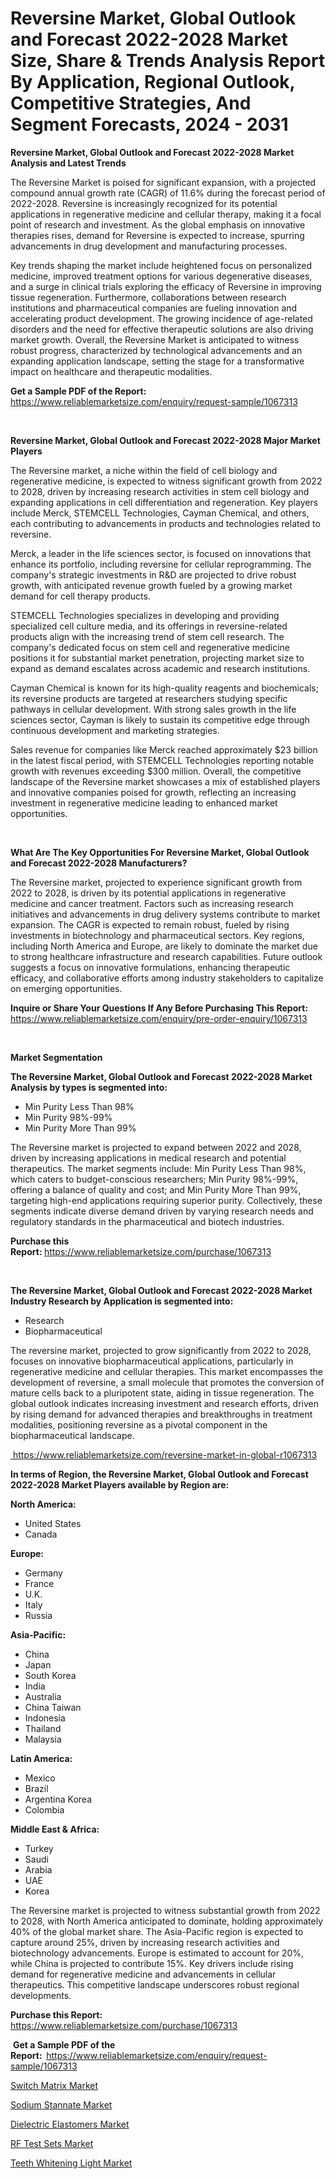 <p><h1>Reversine Market, Global Outlook and Forecast 2022-2028 Market Size, Share & Trends Analysis Report By Application, Regional Outlook, Competitive Strategies, And Segment Forecasts, 2024 - 2031</h1></p><p><strong>Reversine Market, Global Outlook and Forecast 2022-2028 Market Analysis and Latest Trends</strong></p>
<p><p>The Reversine Market is poised for significant expansion, with a projected compound annual growth rate (CAGR) of 11.6% during the forecast period of 2022-2028. Reversine is increasingly recognized for its potential applications in regenerative medicine and cellular therapy, making it a focal point of research and investment. As the global emphasis on innovative therapies rises, demand for Reversine is expected to increase, spurring advancements in drug development and manufacturing processes.</p><p>Key trends shaping the market include heightened focus on personalized medicine, improved treatment options for various degenerative diseases, and a surge in clinical trials exploring the efficacy of Reversine in improving tissue regeneration. Furthermore, collaborations between research institutions and pharmaceutical companies are fueling innovation and accelerating product development. The growing incidence of age-related disorders and the need for effective therapeutic solutions are also driving market growth. Overall, the Reversine Market is anticipated to witness robust progress, characterized by technological advancements and an expanding application landscape, setting the stage for a transformative impact on healthcare and therapeutic modalities.</p></p>
<p><strong>Get a Sample PDF of the Report:&nbsp;</strong> <a href="https://www.reliablemarketsize.com/enquiry/request-sample/1067313">https://www.reliablemarketsize.com/enquiry/request-sample/1067313</a></p>
<p>&nbsp;</p>
<p><strong>Reversine Market, Global Outlook and Forecast 2022-2028 Major Market Players</strong></p>
<p><p>The Reversine market, a niche within the field of cell biology and regenerative medicine, is expected to witness significant growth from 2022 to 2028, driven by increasing research activities in stem cell biology and expanding applications in cell differentiation and regeneration. Key players include Merck, STEMCELL Technologies, Cayman Chemical, and others, each contributing to advancements in products and technologies related to reversine.</p><p>Merck, a leader in the life sciences sector, is focused on innovations that enhance its portfolio, including reversine for cellular reprogramming. The company's strategic investments in R&D are projected to drive robust growth, with anticipated revenue growth fueled by a growing market demand for cell therapy products.</p><p>STEMCELL Technologies specializes in developing and providing specialized cell culture media, and its offerings in reversine-related products align with the increasing trend of stem cell research. The company's dedicated focus on stem cell and regenerative medicine positions it for substantial market penetration, projecting market size to expand as demand escalates across academic and research institutions.</p><p>Cayman Chemical is known for its high-quality reagents and biochemicals; its reversine products are targeted at researchers studying specific pathways in cellular development. With strong sales growth in the life sciences sector, Cayman is likely to sustain its competitive edge through continuous development and marketing strategies.</p><p>Sales revenue for companies like Merck reached approximately $23 billion in the latest fiscal period, with STEMCELL Technologies reporting notable growth with revenues exceeding $300 million. Overall, the competitive landscape of the Reversine market showcases a mix of established players and innovative companies poised for growth, reflecting an increasing investment in regenerative medicine leading to enhanced market opportunities.</p></p>
<p>&nbsp;</p>
<p><strong>What Are The Key Opportunities For Reversine Market, Global Outlook and Forecast 2022-2028 Manufacturers?</strong></p>
<p><p>The Reversine market, projected to experience significant growth from 2022 to 2028, is driven by its potential applications in regenerative medicine and cancer treatment. Factors such as increasing research initiatives and advancements in drug delivery systems contribute to market expansion. The CAGR is expected to remain robust, fueled by rising investments in biotechnology and pharmaceutical sectors. Key regions, including North America and Europe, are likely to dominate the market due to strong healthcare infrastructure and research capabilities. Future outlook suggests a focus on innovative formulations, enhancing therapeutic efficacy, and collaborative efforts among industry stakeholders to capitalize on emerging opportunities.</p></p>
<p><strong>Inquire or Share Your Questions If Any Before Purchasing This Report:</strong> <a href="https://www.reliablemarketsize.com/enquiry/pre-order-enquiry/1067313">https://www.reliablemarketsize.com/enquiry/pre-order-enquiry/1067313</a></p>
<p>&nbsp;</p>
<p><strong>Market Segmentation</strong></p>
<p><strong>The Reversine Market, Global Outlook and Forecast 2022-2028 Market Analysis by types is segmented into:</strong></p>
<p><ul><li>Min Purity Less Than 98%</li><li>Min Purity 98%-99%</li><li>Min Purity More Than 99%</li></ul></p>
<p><p>The Reversine market is projected to expand between 2022 and 2028, driven by increasing applications in medical research and potential therapeutics. The market segments include: Min Purity Less Than 98%, which caters to budget-conscious researchers; Min Purity 98%-99%, offering a balance of quality and cost; and Min Purity More Than 99%, targeting high-end applications requiring superior purity. Collectively, these segments indicate diverse demand driven by varying research needs and regulatory standards in the pharmaceutical and biotech industries.</p></p>
<p><strong>Purchase this Report:&nbsp;</strong><a href="https://www.reliablemarketsize.com/purchase/1067313">https://www.reliablemarketsize.com/purchase/1067313</a></p>
<p>&nbsp;</p>
<p><strong>The Reversine Market, Global Outlook and Forecast 2022-2028 Market Industry Research by Application is segmented into:</strong></p>
<p><ul><li>Research</li><li>Biopharmaceutical</li></ul></p>
<p><p>The reversine market, projected to grow significantly from 2022 to 2028, focuses on innovative biopharmaceutical applications, particularly in regenerative medicine and cellular therapies. This market encompasses the development of reversine, a small molecule that promotes the conversion of mature cells back to a pluripotent state, aiding in tissue regeneration. The global outlook indicates increasing investment and research efforts, driven by rising demand for advanced therapies and breakthroughs in treatment modalities, positioning reversine as a pivotal component in the biopharmaceutical landscape.</p></p>
<p><a href="https://www.reliablemarketsize.com/reversine-market-in-global-r1067313">&nbsp;https://www.reliablemarketsize.com/reversine-market-in-global-r1067313</a></p>
<p><strong>In terms of Region, the Reversine Market, Global Outlook and Forecast 2022-2028 Market Players available by Region are:</strong></p>
<p>
    <p> <strong> North America: </strong>
        <ul>
            <li>United States</li>
            <li>Canada</li>
        </ul>
        </p> 
    <p> <strong> Europe: </strong>
        <ul>
            <li>Germany</li>
            <li>France</li>
            <li>U.K.</li>
            <li>Italy</li>
            <li>Russia</li>
        </ul>
        </p> 
    <p> <strong> Asia-Pacific: </strong>
        <ul>
            <li>China</li>
            <li>Japan</li>
            <li>South Korea</li>
            <li>India</li>
            <li>Australia</li>
            <li>China Taiwan</li>
            <li>Indonesia</li>
            <li>Thailand</li>
            <li>Malaysia</li>
        </ul>
        </p> 
    <p> <strong> Latin America: </strong>
        <ul>
            <li>Mexico</li>
            <li>Brazil</li>
            <li>Argentina Korea</li>
            <li>Colombia</li>
        </ul>
        </p> 
    <p> <strong> Middle East & Africa: </strong>
        <ul>
            <li>Turkey</li>
            <li>Saudi</li>
            <li>Arabia</li>
            <li>UAE</li>
            <li>Korea</li>
        </ul>
    </p>
    </p>
<p><p>The Reversine market is projected to witness substantial growth from 2022 to 2028, with North America anticipated to dominate, holding approximately 40% of the global market share. The Asia-Pacific region is expected to capture around 25%, driven by increasing research activities and biotechnology advancements. Europe is estimated to account for 20%, while China is projected to contribute 15%. Key drivers include rising demand for regenerative medicine and advancements in cellular therapeutics. This competitive landscape underscores robust regional developments.</p></p>
<p><strong>Purchase this Report: </strong><a href="https://www.reliablemarketsize.com/purchase/1067313">https://www.reliablemarketsize.com/purchase/1067313</a></p>
<p>&nbsp;<strong>Get a Sample PDF of the Report:&nbsp;&nbsp;</strong><a href="https://www.reliablemarketsize.com/enquiry/request-sample/1067313">https://www.reliablemarketsize.com/enquiry/request-sample/1067313</a></p>
<p><strong></strong></p>
<p><p><a href="https://medium.com/@stephaniewynterk145/the-switch-matrix-market-has-experienced-impressive-growth-in-recent-years-expanding-its-market-cbede6705241">Switch Matrix Market</a></p><p><a href="https://issuu.com/reportprime-2/docs/sodium-stannate-market-size-2030.pp_0d3aad3367c8bd">Sodium Stannate Market</a></p><p><a href="https://issuu.com/reportprime-2/docs/dielectric-elastomers-market-size-2_8b8d0c56c65d11">Dielectric Elastomers Market</a></p><p><a href="https://medium.com/@samleffler/the-rf-test-sets-market-has-witnessed-significant-growth-in-recent-years-and-this-trend-is-a1ae693665c9?postPublishedType=initial">RF Test Sets Market</a></p><p><a href="https://www.linkedin.com/pulse/teeth-whitening-light-market-share-size-trends-industry-e9tlc?trackingId=v3R4xvUSTACpuVRT5YHdSA%3D%3D">Teeth Whitening Light Market</a></p></p>